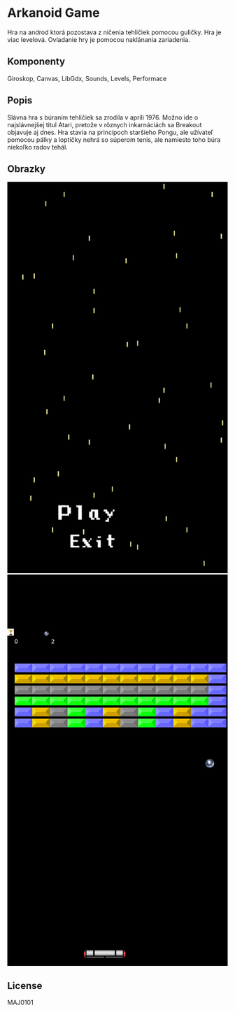 # Arkanoid Game

Hra na androd ktorá pozostava z ničenia tehličiek pomocou guličky. Hra je viac levelová. Ovladanie hry je pomocou naklánania zariadenia.

## Komponenty

Giroskop, Canvas, LibGdx, Sounds, Levels, Performace

## Popis


Slávna hra s búraním tehličiek sa zrodila v apríli 1976. Možno ide o najslávnejšej titul Atari, 
pretože v rôznych inkarnáciách sa Breakout objavuje aj dnes. Hra stavia na princípoch staršieho Pongu,
 ale užívateľ pomocou pálky a loptičky nehrá so súperom tenis, ale namiesto toho búra niekoľko radov tehál.



## Obrazky
![alt text](https://raw.githubusercontent.com/Adman1724/Arkanoid_2/master/android/assets/Screen1.png)
![alt text](https://raw.githubusercontent.com/Adman1724/Arkanoid_2/master/android/assets/Screen2png.png)



## License

MAJ0101
